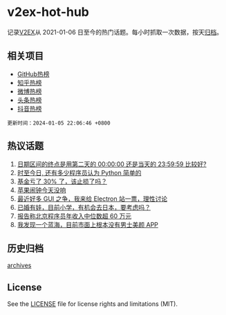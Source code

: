 # v2ex-hot-hub

 记录[V2EX](https://www.v2ex.com/)从 2021-01-06 日至今的热门话题。每小时抓取一次数据，按天[归档](archives)。
 
 ## 相关项目

- [GitHub热榜](https://github.com/lonnyzhang423/github-hot-hub)
- [知乎热榜](https://github.com/lonnyzhang423/zhihu-hot-hub)
- [微博热榜](https://github.com/lonnyzhang423/weibo-hot-hub)
- [头条热榜](https://github.com/lonnyzhang423/toutiao-hot-hub)
- [抖音热榜](https://github.com/lonnyzhang423/douyin-hot-hub)


 `更新时间：2024-01-05 22:06:46 +0800`

## 热议话题

1. [日期区间的终点是用第二天的 00:00:00 还是当天的 23:59:59 比较好?](https://www.v2ex.com/t/1006014)
1. [时至今日, 还有多少程序员认为 Python 简单的](https://www.v2ex.com/t/1006067)
1. [基金亏了 30% 了，该止损了吗？](https://www.v2ex.com/t/1006104)
1. [苹果闹钟今天没响](https://www.v2ex.com/t/1006003)
1. [最近好多 GUI 之争，我来给 Electron 站一票，理性讨论](https://www.v2ex.com/t/1006050)
1. [已婚有娃，目前小学，有机会去日本，要考虑吗？](https://www.v2ex.com/t/1006224)
1. [报告称北京程序员年收入中位数超 60 万元](https://www.v2ex.com/t/1006022)
1. [我发现一个蓝海，目前市面上根本没有男士美颜 APP](https://www.v2ex.com/t/1006039)

## 历史归档

[archives](archives)

## License

See the [LICENSE](LICENSE) file for license rights and limitations (MIT).
